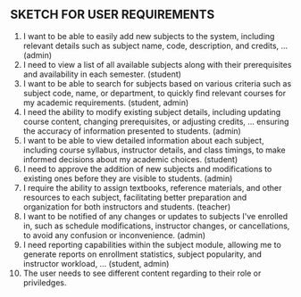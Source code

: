 ## SKETCH FOR USER REQUIREMENTS
  1. I want to be able to easily add new subjects to the system, including relevant details such as subject name, code, description, and credits, ... (admin)
  2. I need to view a list of all available subjects along with their prerequisites and availability in each semester. (student)
  3. I want to be able to search for subjects based on various criteria such as subject code, name, or department, to quickly find relevant courses for my academic requirements. (student, admin)
  4. I need the ability to modify existing subject details, including updating course content, changing prerequisites, or adjusting credits, ... ensuring the accuracy of information presented to students. (admin)
  5. I want to be able to view detailed information about each subject, including course syllabus, instructor details, and class timings, to make informed decisions about my academic choices. (student)
  6. I need to approve the addition of new subjects and modifications to existing ones before they are visible to students. (admin)
  7. I require the ability to assign textbooks, reference materials, and other resources to each subject, facilitating better preparation and organization for both instructors and students. (teacher)
  8. I want to be notified of any changes or updates to subjects I've enrolled in, such as schedule modifications, instructor changes, or cancellations, to avoid any confusion or inconvenience. (admin)
  9. I need reporting capabilities within the subject module, allowing me to generate reports on enrollment statistics, subject popularity, and instructor workload, ... (student, admin)
  10. The user needs to see different content regarding to their role or priviledges. 

